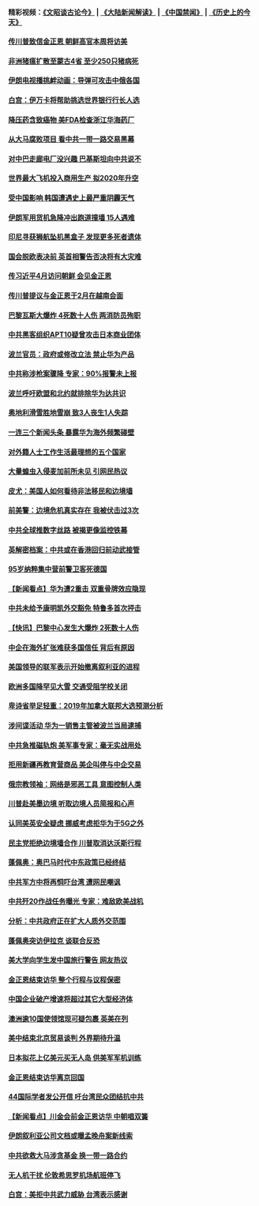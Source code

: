 #### 精彩视频：[《文昭谈古论今》](https://github.com/gfw-breaker/wenzhao/blob/master/README.md?t=01151230) | [《大陆新闻解读》](https://github.com/gfw-breaker/ntdtv-comedy/blob/master/README.md?t=01151230) | [《中国禁闻》](https://github.com/gfw-breaker/ntdtv-news/blob/master/README.md?t=01151230) | [《历史上的今天》](https://github.com/gfw-breaker/today-in-history/blob/master/README.md?t=01151230) 

#### [传川普致信金正恩 朝鲜高官本周将访美](../pages/nsc418/n10976756.md?t=01151230) 

#### [非洲猪瘟扩散至蒙古4省 至少250只猪病死](../pages/nsc418/n10976120.md?t=01151230) 

#### [伊朗电视播挑衅动画：导弹可攻击中俄各国](../pages/nsc418/n10976504.md?t=01151230) 

#### [白宫：伊万卡将帮助挑选世界银行行长人选](../pages/nsc418/n10976053.md?t=01151230) 

#### [降压药含致癌物 美FDA检查浙江华海药厂](../pages/nsc418/n10975949.md?t=01151230) 

#### [从大马腐败项目 看中共一带一路交易黑幕](../pages/nsc418/n10975091.md?t=01151230) 

#### [对中巴走廊电厂没兴趣 巴基斯坦向中共说不](../pages/nsc418/n10975898.md?t=01151230) 

#### [世界最大飞机投入商用生产 拟2020年升空](../pages/nsc418/n10975188.md?t=01151230) 

#### [受中国影响 韩国遭遇史上最严重阴霾天气](../pages/nsc418/n10974564.md?t=01151230) 

#### [伊朗军用货机急降冲出跑道撞墙 15人遇难](../pages/nsc418/n10974806.md?t=01151230) 

#### [印尼寻获狮航坠机黑盒子 发现更多死者遗体](../pages/nsc418/n10974514.md?t=01151230) 

#### [国会脱欧表决前 英首相警告否决将有大灾难](../pages/nsc418/n10974483.md?t=01151230) 

#### [传习近平4月访问朝鲜 会见金正恩](../pages/nsc418/n10974482.md?t=01151230) 

#### [传川普提议与金正恩于2月在越南会面](../pages/nsc418/n10974214.md?t=01151230) 

#### [巴黎瓦斯大爆炸 4死数十人伤 两消防员殉职](../pages/nsc418/n10973956.md?t=01151230) 

#### [中共黑客组织APT10疑曾攻击日本商业团体](../pages/nsc418/n10973309.md?t=01151230) 

#### [波兰官员：政府或修改立法 禁止华为产品](../pages/nsc418/n10973119.md?t=01151230) 

#### [中共称涉枪案骤降 专家：90%报警未上报](../pages/nsc418/n10972910.md?t=01151230) 

#### [波兰呼吁欧盟和北约就排除华为达共识](../pages/nsc418/n10972945.md?t=01151230) 

#### [奥地利滑雪胜地雪崩 致3人丧生1人失踪](../pages/nsc418/n10972686.md?t=01151230) 

#### [一连三个新闻头条 暴露华为海外频繁碰壁](../pages/nsc418/n10971567.md?t=01151230) 

#### [对外籍人士工作生活最理想的五个国家](../pages/nsc418/n10967253.md?t=01151230) 

#### [大量蝗虫入侵麦加前所未见 引网民热议](../pages/nsc418/n10971942.md?t=01151230) 

#### [皮尤：美国人如何看待非法移民和边境墙](../pages/nsc418/n10971472.md?t=01151230) 

#### [前美警：边境危机真实存在 我被伏击过3次](../pages/nsc418/n10971325.md?t=01151230) 

#### [中共全球推数字丝路 被揭更像监控铁幕](../pages/nsc418/n10971263.md?t=01151230) 

#### [英解密档案：中共或在香港回归前动武接管](../pages/nsc418/n10971281.md?t=01151230) 

#### [95岁纳粹集中营前警卫客死德国](../pages/nsc418/n10971172.md?t=01151230) 

#### [【新闻看点】华为遭2重击 双重骨牌效应隐现](../pages/nsc418/n10971234.md?t=01151230) 

#### [中共未给予康明凯外交豁免 特鲁多首次抨击](../pages/nsc418/n10970976.md?t=01151230) 

#### [【快讯】巴黎中心发生大爆炸 2死数十人伤](../pages/nsc418/n10970675.md?t=01151230) 

#### [中企在海外扩张难获多国信任 背后有原因](../pages/nsc418/n10969228.md?t=01151230) 

#### [美国领导的联军表示开始撤离叙利亚的进程](../pages/nsc418/n10969434.md?t=01151230) 

#### [欧洲多国降罕见大雪  交通受阻学校关闭](../pages/nsc418/n10969390.md?t=01151230) 

#### [卑诗省举足轻重：2019年加拿大联邦大选预测分析](../pages/nsc418/n10969417.md?t=01151230) 

#### [涉间谍活动 华为一销售主管被波兰当局逮捕](../pages/nsc418/n10968651.md?t=01151230) 

#### [中共急推磁轨炮 美军事专家：毫无实战用处](../pages/nsc418/n10968326.md?t=01151230) 

#### [拒用新疆再教育营商品 美企叫停与中企交易](../pages/nsc418/n10967266.md?t=01151230) 

#### [俄宗教领袖：网络是邪恶工具 意图控制人类](../pages/nsc418/n10967762.md?t=01151230) 

#### [川普赴美墨边境 听取边境人员简报和心声](../pages/nsc418/n10966781.md?t=01151230) 

#### [认同美英安全疑虑 挪威考虑拒华为于5G之外](../pages/nsc418/n10966374.md?t=01151230) 

#### [民主党拒绝边境墙合作 川普取消达沃斯行程](../pages/nsc418/n10966613.md?t=01151230) 

#### [蓬佩奥：奥巴马时代中东政策已经终结](../pages/nsc418/n10966603.md?t=01151230) 

#### [中共军方中将再恫吓台湾 遭网民嘲讽](../pages/nsc418/n10965590.md?t=01151230) 

#### [中共歼20作战任务曝光 专家：难敌欧美战机](../pages/nsc418/n10965390.md?t=01151230) 

#### [分析：中共政府正在扩大人质外交范围](../pages/nsc418/n10964360.md?t=01151230) 

#### [蓬佩奥突访伊拉克 谈联合反恐](../pages/nsc418/n10964356.md?t=01151230) 

#### [美大学向学生发中国旅行警告 网友热议](../pages/nsc418/n10964289.md?t=01151230) 

#### [金正恩结束访华 整个行程与议程保密](../pages/nsc418/n10964023.md?t=01151230) 

#### [中国企业破产增速将超过其它大型经济体](../pages/nsc418/n10964069.md?t=01151230) 

#### [澳洲逾10国使领馆现可疑包裹 英美在列](../pages/nsc418/n10963456.md?t=01151230) 

#### [美中结束北京贸易谈判 外界期待升温](../pages/nsc418/n10962435.md?t=01151230) 

#### [日本拟花上亿美元买无人岛 供美军军机训练](../pages/nsc418/n10963404.md?t=01151230) 

#### [金正恩结束访华离京回国](../pages/nsc418/n10963076.md?t=01151230) 

#### [44国际学者发公开信 吁台湾民众团结抗中共](../pages/nsc418/n10962186.md?t=01151230) 

#### [【新闻看点】川金会前金正恩访华 中朝唱双簧](../pages/nsc418/n10962061.md?t=01151230) 

#### [伊朗叙利亚公司文档或曝孟晚舟案新线索](../pages/nsc418/n10962067.md?t=01151230) 

#### [中共欲救大马涉贪基金 换一带一路合约](../pages/nsc418/n10962070.md?t=01151230) 

#### [无人机干扰 伦敦希思罗机场航班停飞](../pages/nsc418/n10962109.md?t=01151230) 

#### [白宫：美拒中共武力威胁 台湾表示感谢](../pages/nsc418/n10962051.md?t=01151230) 


